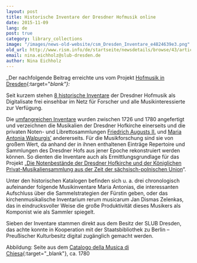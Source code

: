 ```yaml
---
layout: post
title: Historische Inventare der Dresdner Hofmusik online
date: 2015-11-09
lang: de
post: true
category: library_collections
image: "/images/news-old-website/csm_Dresden_Inventare_e4824639e3.png"
old_url: http://www.rism.info/de/startseite/newsdetails/browse/43/article/64/historical-inventories-of-music-online.html
email: nina.eichholz@slub-dresden.de
author: Nina Eichholz
---
```


_Der nachfolgende Beitrag erreichte uns vom Projekt [Hofmusik in Dresden](https://hofmusik.slub-dresden.de/news/details/single/historische-inventare-online/){:target="_blank"}:_

Seit kurzem stehen [8 historische Inventare](https://hofmusik.slub-dresden.de/themen/hofkirche-koenigliche-privat-musikaliensammlung/historische-kataloge-und-altsignaturen/#c37043) der Dresdner Hofmusik als Digitalisate frei einsehbar im Netz für Forscher und alle Musikinteressierte zur Verfügung.

Die [umfangreichen Inventare](https://hofmusik.slub-dresden.de/themen/hofkirche-koenigliche-privat-musikaliensammlung/historische-kataloge-und-altsignaturen/) wurden zwischen 1726 und 1780 angefertigt und verzeichnen die Musikalien der Dresdner Hofkirche einerseits und die privaten Noten- und Librettosammlungen [Friedrich Augusts II.](https://de.wikipedia.org/wiki/August_III._%28Polen%29 "Friedrich August II. / August III.") und [Maria Antonia Walpurgis’](https://de.wikipedia.org/wiki/Maria_Antonia_von_Bayern "Maria Antonia Walpurgis") andererseits. Für die Musikforschung sind sie von großem Wert, da anhand der in ihnen enthaltenen Einträge Repertoire und Sammlungen des Dresdner Hofs aus jener Epoche rekonstruiert werden können. So dienten die Inventare auch als Ermittlungsgrundlage für das Projekt „[Die Notenbestände der Dresdner Hofkirche und der Königlichen Privat-Musikaliensammlung aus der Zeit der sächsisch-polnischen Union](https://hofmusik.slub-dresden.de/themen/hofkirche-koenigliche-privat-musikaliensammlung/)“.

Unter den historischen Katalogen befinden sich u. a. drei chronologisch aufeinander folgende Musikinventare Maria Antonias, die interessanten Aufschluss über die Sammelstrategien der Fürstin geben, oder das kirchenmusikalische Inventarium rerum musicarum Jan Dismas Zelenkas, das in eindrucksvoller Weise die große Produktivität dieses Musikers als Komponist wie als Sammler spiegelt.

Sieben der Inventare stammen direkt aus dem Besitz der SLUB Dresden, das achte konnte in Kooperation mit der Staatsbibliothek zu Berlin – Preußischer Kulturbesitz digital zugänglich gemacht werden.

Abbildung: Seite aus dem [Catalogo della Musica di Chiesa](http://digital.slub-dresden.de/id425373169){:target="_blank"}, ca. 1780
